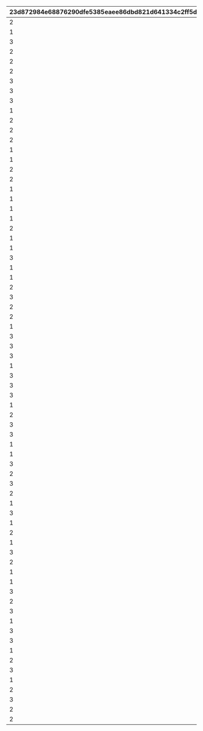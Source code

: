 |23d872984e68876290dfe5385eaee86dbd821d641334c2ff5d05468d3d6dfe7c|b0b8500715bee0debd626fca24672491e4d998d88bc8cbbbc969aa2ce72c9641|1f3f7c859b8299b13f8097d4a6d2433405f9ff65eef52f05caf8b09f7ea5398b|4e5a7503cefe40a67c68ab400c72ee7b99c205b57ea083174dc9786fb5b3cbef|5f78dca1f34e405736d99978066a05da633f378d854e84f942c51aeb4f8d1223|617c8eef479ea6119aa3c62506a299d7862a9c642090694ff8a6ca8b7beae136|420d0ef03fe576a952c860e1ce22b5adc92733615fb24f0a695f14f8987ecefe|7ca9197334ab580362c884d9baa04a369f34b165da45e36b8e1c46475cc1deca|df5c90d74463874433e1ef9102649be33869cafcbfde7bc0fe25120ea6181250|
| --- | --- | --- | --- | --- | --- | --- | --- | --- |
|2|100101|6|1|3|2|3|1|2|
|1|100201|5|3|2|1|3|2|1|
|3|100301|7|1|3|1|2|3|2|
|2|100401|13|1|3|2|2|3|2|
|2|100501|18|2|1|2|3|2|3|
|2|100601|25|1|2|1|3|2|3|
|3|100701|26|3|2|2|3|2|1|
|3|100801|40|3|1|2|2|3|1|
|3|100901|34|1|3|1|2|2|3|
|1|101001|8|3|2|1|3|2|1|
|2|101101|56|2|2|3|3|2|1|
|2|101201|43|1|3|3|1|2|2|
|2|101301|33|1|1|1|3|3|3|
|1|101401|11|3|1|1|2|2|2|
|1|101501|42|3|2|1|2|3|1|
|2|101601|46|2|1|3|3|3|1|
|2|101701|10|1|1|3|3|2|2|
|1|101801|45|3|1|1|2|3|2|
|1|102001|12|2|3|2|3|1|2|
|1|102101|30|1|2|1|3|3|2|
|1|102201|24|1|2|3|1|3|2|
|2|102301|31|1|3|2|3|1|3|
|1|102501|29|3|1|3|2|2|1|
|1|102601|51|3|2|2|3|1|1|
|3|102701|36|2|3|2|1|3|1|
|1|102801|28|2|1|2|2|3|1|
|1|102901|52|2|2|2|3|2|1|
|2|103001|39|2|1|1|3|3|2|
|3|103101|27|3|3|2|2|1|1|
|2|103201|19|3|3|2|1|2|1|
|2|103301|48|2|3|1|3|1|2|
|1|103401|20|2|2|2|1|2|3|
|3|103601|14|3|1|2|1|2|3|
|3|103701|17|1|1|2|2|3|3|
|3|103801|49|3|2|1|2|1|3|
|1|104001|44|2|2|3|1|1|3|
|3|104201|53|3|1|2|2|2|2|
|3|104301|9|1|3|3|2|2|1|
|3|104401|23|3|3|1|2|1|2|
|1|104501|38|2|2|1|2|2|3|
|2|104601|21|3|2|3|2|1|1|
|3|104701|15|1|1|3|2|2|3|
|3|104801|22|1|2|3|1|3|2|
|1|104901|55|2|3|2|2|2|1|
|1|105001|47|2|1|3|3|2|2|
|3|105101|35|3|1|3|1|1|2|
|2|105201|50|2|2|2|3|2|1|
|3|105301|37|1|3|2|2|3|1|
|2|105401|54|2|2|3|3|1|1|
|1|105501|41|2|3|1|2|1|3|
|3|105601|32|1|2|3|3|2|1|
|1|105701|67|1|2|2|3|2|2|
|2|105801|1|2|2|2|3|2|1|
|1|105901|2|3|2|1|2|2|2|
|3|106001|3|2|1|3|2|1|3|
|2|106101|58|1|3|2|3|2|2|
|1|106301|68|1|3|2|3|1|2|
|1|106401|4|1|2|2|3|2|3|
|3|106501|61|1|1|2|3|2|3|
|2|106601|62|3|1|2|3|1|3|
|3|106701|60|2|1|1|2|2|2|
|1|106801|57|1|1|2|1|2|3|
|3|107001|59|3|2|1|1|1|2|
|3|107101|16|1|2|2|1|3|2|
|1|109201|70|2|2|1|2|2|2|
|2|109301|72|2|2|3|3|2|1|
|3|109401|71|1|1|3|2|3|2|
|1|110801|64|1|2|3|2|2|2|
|2|110901|65|2|1|2|2|3|1|
|3|111001|63|3|1|1|3|1|2|
|2|111401|69|2|2|3|2|1|3|
|2|118001|66|3|1|3|1|2|2|